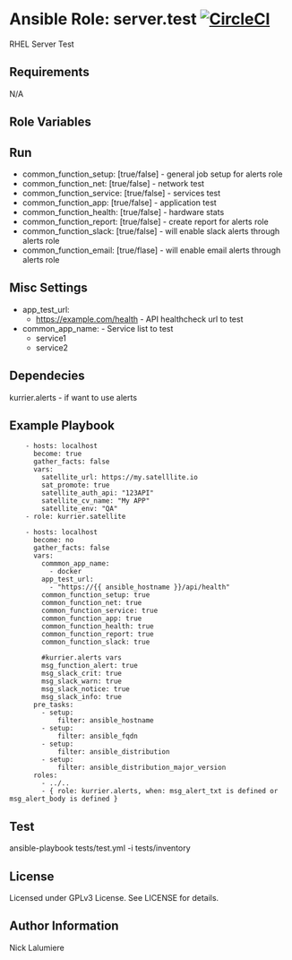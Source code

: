 Ansible Role: server.test [![CircleCI](https://circleci.com/gh/kurrier/ansible-role_rhel_satellite.svg?style=svg)](https://circleci.com/gh/kurrier/ansible-role_rhel_satellite)
=========

RHEL Server Test

Requirements
------------

N/A

Role Variables
--------------
## Run ##
* common_function_setup: [true/false] - general job setup for alerts role
* common_function_net: [true/false] -  network test
* common_function_service: [true/false] - services test
* common_function_app: [true/false] - application test
* common_function_health: [true/false] - hardware stats
* common_function_report: [true/false] - create report for alerts role
* common_function_slack: [true/false] - will enable slack alerts through alerts role
* common_function_email: [true/flase] - will enable email alerts through alerts role

## Misc Settings ##

* app_test_url:
    - https://example.com/health - API healthcheck url to test
* common_app_name: -  Service list to test
    - service1
    - service2

Dependecies
-----------

kurrier.alerts - if want to use alerts

Example Playbook
----------------
        - hosts: localhost
          become: true
          gather_facts: false
          vars:
            satellite_url: https://my.satelllite.io
            sat_promote: true
            satellite_auth_api: "123API"
            satellite_cv_name: "My APP"
            satellite_env: "QA"
        - role: kurrier.satellite

        - hosts: localhost
          become: no
          gather_facts: false
          vars:
            commmon_app_name:
              - docker
            app_test_url:
              - "https://{{ ansible_hostname }}/api/health"
            common_function_setup: true
            common_function_net: true
            common_function_service: true
            common_function_app: true
            common_function_health: true
            common_function_report: true
            common_function_slack: true

            #kurrier.alerts vars
            msg_function_alert: true
            msg_slack_crit: true
            msg_slack_warn: true
            msg_slack_notice: true
            msg_slack_info: true
          pre_tasks:
            - setup:
                filter: ansible_hostname
            - setup:
                filter: ansible_fqdn
            - setup:
                filter: ansible_distribution
            - setup:
                filter: ansible_distribution_major_version
          roles:
            - ../..
            - { role: kurrier.alerts, when: msg_alert_txt is defined or msg_alert_body is defined }

Test
----------------

ansible-playbook tests/test.yml -i tests/inventory

License
-------

Licensed under GPLv3 License. See LICENSE for details.

Author Information
------------------

Nick Lalumiere
